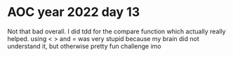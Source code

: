 # AOC year 2022 day 13

Not that bad overall. I did tdd for the compare function which actually really helped. using < > and = was very stupid because my brain did not understand it, but otherwise pretty fun challenge imo
